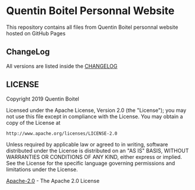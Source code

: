 # Quentin Boitel Personnal Website

This repository contains all files from Quentin Boitel personnal website hosted on GitHub Pages

## ChangeLog

All versions are listed inside the [CHANGELOG](https://www.github.com/quentin-boitel/quentin-boitel.github.io/blob/master/CHANGELOG.md)

## LICENSE

Copyright 2019 Quentin Boitel

Licensed under the Apache License, Version 2.0 (the "License");
you may not use this file except in compliance with the License.
You may obtain a copy of the License at

    http://www.apache.org/licenses/LICENSE-2.0

Unless required by applicable law or agreed to in writing, software
distributed under the License is distributed on an "AS IS" BASIS,
WITHOUT WARRANTIES OR CONDITIONS OF ANY KIND, either express or implied.
See the License for the specific language governing permissions and
limitations under the License.

[Apache-2.0](https://apache.org/licenses/LICENSE-2.0) - The Apache 2.0 License